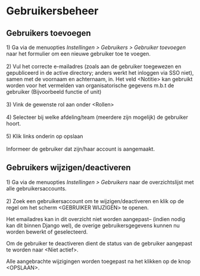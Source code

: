 # Gebruikersbeheer

## **Gebruikers toevoegen**&#x20;

1\)      Ga via de menuopties _Instellingen > Gebruikers > Gebruiker_ _toevoegen_ naar het formulier om een nieuwe gebruiker toe te voegen.\
\
2\)      Vul het correcte e-mailadres (zoals aan de gebruiker toegewezen en gepubliceerd in de active directory; anders werkt het inloggen via SSO niet), samen met de voornaam en achternaam, in. Het veld \<Notitie> kan gebruikt worden voor het vermelden van organisatorische gegevens m.b.t de gebruiker (Bijvoorbeeld functie of unit)\
\
3\)      Vink de gewenste rol aan onder \<Rollen>\
\
4\)      Selecteer bij welke afdeling/team (meerdere zijn mogelijk) de gebruiker hoort.\
\
5\)      Klik links onderin op opslaan\
\
Informeer de gebruiker dat zijn/haar account is aangemaakt.

## **Gebruikers wijzigen/deactiveren**

1\)      Ga via de menuopties _Instellingen > Gebruikers_ naar de overzichtslijst met alle gebruikersaccounts.\
\
2\)       Zoek een gebruikersaccount om te wijzigen/deactiveren en klik op de regel om het scherm \<GEBRUIKER WIJZIGEN> te openen.

&#x20;

Het emailadres kan in dit overzicht niet worden aangepast– (indien nodig kan dit binnen Django wel), de overige gebruikersgegevens kunnen nu worden bewerkt of geselecteerd.

&#x20;

Om de gebruiker te deactiveren dient de status van de gebruiker aangepast te worden naar \<Niet actief>.

&#x20;

Alle aangebrachte wijzigingen worden toegepast na het klikken op de knop \<OPSLAAN>.
